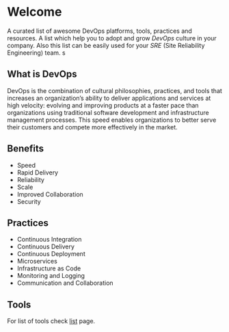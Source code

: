 # Welcome

A curated list of awesome DevOps platforms, tools, practices and resources. A list which help you to adopt and grow *DevOps* culture in your company. Also this list can be easily used for your *SRE* (Site Reliability Engineering) team.
s

## What is DevOps

DevOps is the combination of cultural philosophies, practices, and tools that increases an organization’s ability to deliver applications and services at high velocity: evolving and improving products at a faster pace than organizations using traditional software development and infrastructure management processes. This speed enables organizations to better serve their customers and compete more effectively in the market.

## Benefits

* Speed
* Rapid Delivery
* Reliability
* Scale
* Improved Collaboration
* Security

## Practices

* Continuous Integration
* Continuous Delivery
* Continuous Deployment
* Microservices
* Infrastructure as Code
* Monitoring and Logging
* Communication and Collaboration

## Tools

For list of tools check [list](http://awesome-devops.xyz/list) page.
